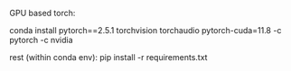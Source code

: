 GPU based torch:

conda install pytorch==2.5.1 torchvision torchaudio pytorch-cuda=11.8 -c pytorch -c nvidia

rest (within conda env):
pip install -r requirements.txt